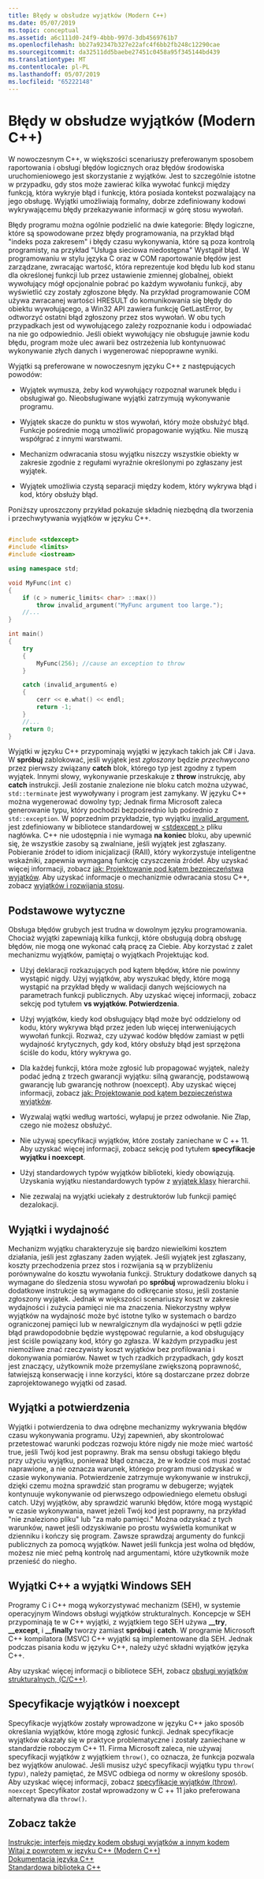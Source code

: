 ```yaml
---
title: Błędy w obsłudze wyjątków (Modern C++)
ms.date: 05/07/2019
ms.topic: conceptual
ms.assetid: a6c111d0-24f9-4bbb-997d-3db4569761b7
ms.openlocfilehash: bb27a92347b327e22afc4f6bb2fb248c12290cae
ms.sourcegitcommit: da32511dd5baebe27451c0458a95f345144bd439
ms.translationtype: MT
ms.contentlocale: pl-PL
ms.lasthandoff: 05/07/2019
ms.locfileid: "65222148"
---
```

# <a name="errors-and-exception-handling-modern-c"></a>Błędy w obsłudze wyjątków (Modern C++)

W nowoczesnym C++, w większości scenariuszy preferowanym sposobem raportowania i obsługi błędów logicznych oraz błędów środowiska uruchomieniowego jest skorzystanie z wyjątków. Jest to szczególnie istotne w przypadku, gdy stos może zawierać kilka wywołać funkcji między funkcją, która wykryje błąd i funkcję, która posiada kontekst pozwalający na jego obsługę. Wyjątki umożliwiają formalny, dobrze zdefiniowany kodowi wykrywającemu błędy przekazywanie informacji w górę stosu wywołań.

Błędy programu można ogólnie podzielić na dwie kategorie: Błędy logiczne, które są spowodowane przez błędy programowania, na przykład błąd "indeks poza zakresem" i błędy czasu wykonywania, które są poza kontrolą programisty, na przykład "Usługa sieciowa niedostępna" Wystąpił błąd. W programowaniu w stylu języka C oraz w COM raportowanie błędów jest zarządzane, zwracając wartość, która reprezentuje kod błędu lub kod stanu dla określonej funkcji lub przez ustawienie zmiennej globalnej, obiekt wywołujący mógł opcjonalnie pobrać po każdym wywołaniu funkcji, aby wyświetlić czy zostały zgłoszone błędy. Na przykład programowanie COM używa zwracanej wartości HRESULT do komunikowania się błędy do obiektu wywołującego, a Win32 API zawiera funkcję GetLastError, by odtworzyć ostatni błąd zgłoszony przez stos wywołań. W obu tych przypadkach jest od wywołującego zależy rozpoznanie kodu i odpowiadać na nie go odpowiednio. Jeśli obiekt wywołujący nie obsługuje jawnie kodu błędu, program może ulec awarii bez ostrzeżenia lub kontynuować wykonywanie złych danych i wygenerować niepoprawne wyniki.

Wyjątki są preferowane w nowoczesnym języku C++ z następujących powodów:

- Wyjątek wymusza, żeby kod wywołujący rozpoznał warunek błędu i obsługiwał go. Nieobsługiwane wyjątki zatrzymują wykonywanie programu.

- Wyjątek skacze do punktu w stos wywołań, który może obsłużyć błąd. Funkcje pośrednie mogą umożliwić propagowanie wyjątku. Nie muszą współgrać z innymi warstwami.

- Mechanizm odwracania stosu wyjątku niszczy wszystkie obiekty w zakresie zgodnie z regułami wyraźnie określonymi po zgłaszany jest wyjątek.

- Wyjątek umożliwia czystą separacji między kodem, który wykrywa błąd i kod, który obsłuży błąd.

Poniższy uproszczony przykład pokazuje składnię niezbędną dla tworzenia i przechwytywania wyjątków w języku C++.

```cpp

#include <stdexcept>
#include <limits>
#include <iostream>

using namespace std;

void MyFunc(int c)
{
    if (c > numeric_limits< char> ::max())
        throw invalid_argument("MyFunc argument too large.");
    //...
}

int main()
{
    try
    {
        MyFunc(256); //cause an exception to throw
    }

    catch (invalid_argument& e)
    {
        cerr << e.what() << endl;
        return -1;
    }
    //...
    return 0;
}
```

Wyjątki w języku C++ przypominają wyjątki w językach takich jak C# i Java. W **spróbuj** zablokować, jeśli wyjątek jest *zgłoszony* będzie *przechwycono* przez pierwszy związany **catch** blok, którego typ jest zgodny z typem wyjątek. Innymi słowy, wykonywanie przeskakuje z **throw** instrukcję, aby **catch** instrukcji. Jeśli zostanie znalezione nie bloku catch można używać, `std::terminate` jest wywoływany i program jest zamykany. W języku C++ można wygenerować dowolny typ; Jednak firma Microsoft zaleca generowanie typu, który pochodzi bezpośrednio lub pośrednio z `std::exception`. W poprzednim przykładzie, typ wyjątku [invalid_argument](../standard-library/invalid-argument-class.md), jest zdefiniowany w bibliotece standardowej w [ \<stdexcept >](../standard-library/stdexcept.md) pliku nagłówka. C++ nie udostępnia i nie wymaga **na koniec** bloku, aby upewnić się, że wszystkie zasoby są zwalniane, jeśli wyjątek jest zgłaszany. Pobieranie źródeł to idiom inicjalizacji (RAII), który wykorzystuje inteligentne wskaźniki, zapewnia wymaganą funkcję czyszczenia źródeł. Aby uzyskać więcej informacji, zobacz [jak: Projektowanie pod kątem bezpieczeństwa wyjątków](../cpp/how-to-design-for-exception-safety.md). Aby uzyskać informacje o mechanizmie odwracania stosu C++, zobacz [wyjątków i rozwijania stosu](../cpp/exceptions-and-stack-unwinding-in-cpp.md).

## <a name="basic-guidelines"></a>Podstawowe wytyczne

Obsługa błędów grubych jest trudna w dowolnym języku programowania. Chociaż wyjątki zapewniają kilka funkcji, które obsługują dobrą obsługę błędów, nie mogą one wykonać całą pracę za Ciebie. Aby korzystać z zalet mechanizmu wyjątków, pamiętaj o wyjątkach Projektując kod.

- Użyj deklaracji rozkazujących pod kątem błędów, które nie powinny wystąpić nigdy. Użyj wyjątków, aby wyszukać błędy, które mogą wystąpić na przykład błędy w walidacji danych wejściowych na parametrach funkcji publicznych. Aby uzyskać więcej informacji, zobacz sekcję pod tytułem **vs wyjątków. Potwierdzenia**.

- Użyj wyjątków, kiedy kod obsługujący błąd może być oddzielony od kodu, który wykrywa błąd przez jeden lub więcej interweniujących wywołań funkcji. Rozważ, czy używać kodów błędów zamiast w pętli wydajność krytycznych, gdy kod, który obsłuży błąd jest sprzężona ściśle do kodu, który wykrywa go.

- Dla każdej funkcji, która może zgłosić lub propagować wyjątek, należy podać jedną z trzech gwarancji wyjątku: silną gwarancję, podstawową gwarancję lub gwarancję nothrow (noexcept). Aby uzyskać więcej informacji, zobacz [jak: Projektowanie pod kątem bezpieczeństwa wyjątków](../cpp/how-to-design-for-exception-safety.md).

- Wyzwalaj wątki według wartości, wyłapuj je przez odwołanie. Nie Złap, czego nie możesz obsłużyć.

- Nie używaj specyfikacji wyjątków, które zostały zaniechane w C ++ 11. Aby uzyskać więcej informacji, zobacz sekcję pod tytułem **specyfikacje wyjątku i noexcept**.

- Użyj standardowych typów wyjątków biblioteki, kiedy obowiązują. Uzyskania wyjątku niestandardowych typów z [wyjątek klasy](../standard-library/exception-class.md) hierarchii.

- Nie zezwalaj na wyjątki uciekały z destruktorów lub funkcji pamięć dezalokacji.

## <a name="exceptions-and-performance"></a>Wyjątki i wydajność

Mechanizm wyjątku charakteryzuje się bardzo niewielkimi kosztem działania, jeśli jest zgłaszany żaden wyjątek. Jeśli wyjątek jest zgłaszany, koszty przechodzenia przez stos i rozwijania są w przybliżeniu porównywalne do kosztu wywołania funkcji. Struktury dodatkowe danych są wymagane do śledzenia stosu wywołań po **spróbuj** wprowadzeniu bloku i dodatkowe instrukcje są wymagane do odkręcanie stosu, jeśli zostanie zgłoszony wyjątek. Jednak w większości scenariuszy koszt w zakresie wydajności i zużycia pamięci nie ma znaczenia. Niekorzystny wpływ wyjątków na wydajność może być istotne tylko w systemach o bardzo ograniczonej pamięci lub w newralgicznym dla wydajności w pętli gdzie błąd prawdopodobnie będzie występować regularnie, a kod obsługujący jest ściśle powiązany kod, który go zgłasza. W każdym przypadku jest niemożliwe znać rzeczywisty koszt wyjątków bez profilowania i dokonywania pomiarów. Nawet w tych rzadkich przypadkach, gdy koszt jest znaczący, użytkownik może przemyślane zwiększoną poprawność, łatwiejszą konserwację i inne korzyści, które są dostarczane przez dobrze zaprojektowanego wyjątki od zasad.

## <a name="exceptions-vs-assertions"></a>Wyjątki a potwierdzenia

Wyjątki i potwierdzenia to dwa odrębne mechanizmy wykrywania błędów czasu wykonywania programu. Użyj zapewnień, aby skontrolować przetestować warunki podczas rozwoju które nigdy nie może mieć wartość true, jeśli Twój kod jest poprawny. Brak ma sensu obsługi takiego błędu przy użyciu wyjątku, ponieważ błąd oznacza, że w kodzie coś musi zostać naprawione, a nie oznacza warunek, którego program musi odzyskać w czasie wykonywania. Potwierdzenie zatrzymuje wykonywanie w instrukcji, dzięki czemu można sprawdzić stan programu w debugerze; wyjątek kontynuuje wykonywanie od pierwszego odpowiedniego elemetu obsługi catch. Użyj wyjątków, aby sprawdzić warunki błędów, które mogą wystąpić w czasie wykonywania, nawet jeżeli Twój kod jest poprawny, na przykład "nie znaleziono pliku" lub "za mało pamięci." Można odzyskać z tych warunków, nawet jeśli odzyskiwanie po prostu wyświetla komunikat w dzienniku i kończy się program. Zawsze sprawdzaj argumenty do funkcji publicznych za pomocą wyjątków. Nawet jeśli funkcja jest wolna od błędów, możesz nie mieć pełną kontrolę nad argumentami, które użytkownik może przenieść do niegho.

## <a name="c-exceptions-versus-windows-seh-exceptions"></a>Wyjątki C++ a wyjątki Windows SEH

Programy C i C++ mogą wykorzystywać mechanizm (SEH), w systemie operacyjnym Windows obsługi wyjątków strukturalnych. Koncepcje w SEH przypominają te w C++ wyjątki, z wyjątkiem tego SEH używa **__try**, **__except**, i **__finally** tworzy zamiast **spróbuj**  i **catch**. W programie Microsoft C++ kompilatora (MSVC) C++ wyjątki są implementowane dla SEH. Jednak podczas pisania kodu w języku C++, należy użyć składni wyjątków języka C++.

Aby uzyskać więcej informacji o bibliotece SEH, zobacz [obsługi wyjątków strukturalnych, (C/C++)](../cpp/structured-exception-handling-c-cpp.md).

## <a name="exception-specifications-and-noexcept"></a>Specyfikacje wyjątków i noexcept

Specyfikacje wyjątków zostały wprowadzone w języku C++ jako sposób określania wyjątków, które mogą zgłosić funkcji. Jednak specyfikacje wyjątków okazały się w praktyce problematyczne i zostały zaniechane w standardzie roboczym C++ 11. Firma Microsoft zaleca, nie używaj specyfikacji wyjątków z wyjątkiem `throw()`, co oznacza, że funkcja pozwala bez wyjątków anulować. Jeśli musisz użyć specyfikacji wyjątku typu `throw(` *typu*`)`, należy pamiętać, że MSVC odbiega od normy w określony sposób. Aby uzyskać więcej informacji, zobacz [specyfikacje wyjątków (throw)](../cpp/exception-specifications-throw-cpp.md). `noexcept` Specyfikator został wprowadzony w C ++ 11 jako preferowana alternatywa dla `throw()`.

## <a name="see-also"></a>Zobacz także

[Instrukcje: interfejs między kodem obsługi wyjątków a innym kodem](../cpp/how-to-interface-between-exceptional-and-non-exceptional-code.md)<br/>
[Witaj z powrotem w języku C++ (Modern C++)](../cpp/welcome-back-to-cpp-modern-cpp.md)<br/>
[Dokumentacja języka C++](../cpp/cpp-language-reference.md)<br/>
[Standardowa biblioteka C++](../standard-library/cpp-standard-library-reference.md)
